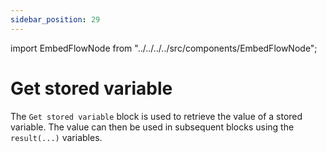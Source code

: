 ```yaml
---
sidebar_position: 29
---
```


import EmbedFlowNode from "../../../../src/components/EmbedFlowNode";

# Get stored variable

The `Get stored variable` block is used to retrieve the value of a stored variable. The value can then be used in subsequent blocks using the `result(...)` variables.

<EmbedFlowNode type="action_variable_get" />
